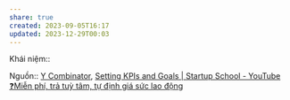 ```yaml
---
share: true
created: 2023-09-05T16:17
updated: 2023-12-29T00:03
---
```

Khái niệm:: 

Nguồn:: [Y Combinator](../../../../%CE%9E%20Ngu%E1%BB%93n/Y%20Combinator.md), [Setting KPIs and Goals | Startup School - YouTube](https://youtu.be/6DTK9yDP6p0?si=LHGKMJ7z3BuHg631&t=1481)
[❓Miễn phí, trả tuỳ tâm, tự định giá sức lao động](../../../../Kinh%20t%E1%BA%BF.%20T%C3%A2m%20l%C3%BD%20h%E1%BB%8Dc%20qu%E1%BA%A3n%20l%C3%BD%20v%C3%A0%20lao%20%C4%91%E1%BB%99ng/Kinh%20t%E1%BA%BF/Gi%C3%A1%20tr%E1%BB%8B,%20gi%C3%A1%20c%E1%BA%A3,%20th%E1%BB%8B%20tr%C6%B0%E1%BB%9Dng/%E2%9D%93Mi%E1%BB%85n%20ph%C3%AD,%20tr%E1%BA%A3%20tu%E1%BB%B3%20t%C3%A2m,%20t%E1%BB%B1%20%C4%91%E1%BB%8Bnh%20gi%C3%A1%20s%E1%BB%A9c%20lao%20%C4%91%E1%BB%99ng.md)